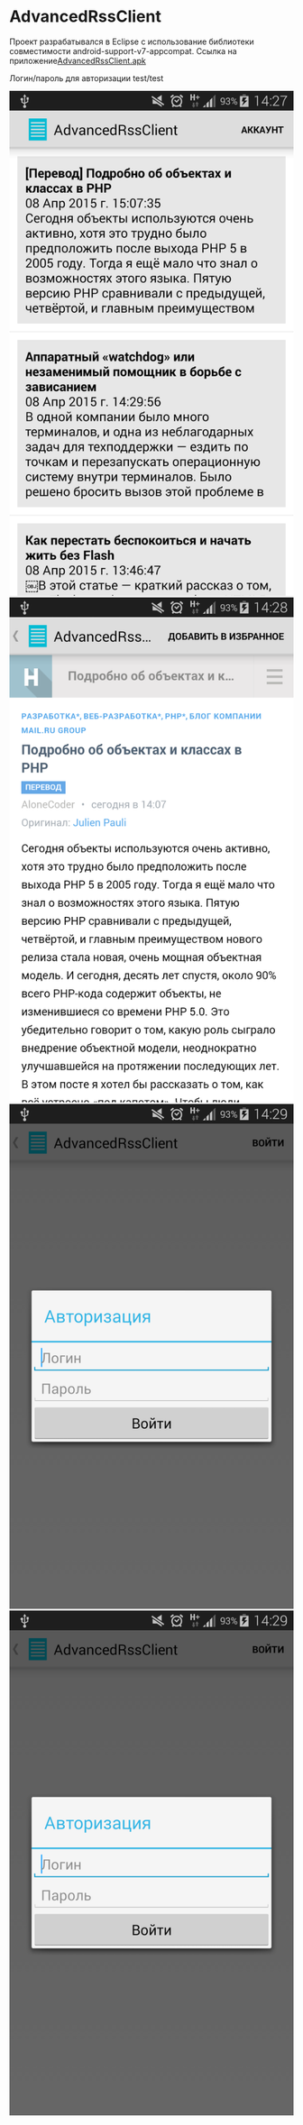 # AdvancedRssClient

Проект разрабатывался в Eclipse с использование библиотеки совместимости android-support-v7-appcompat.
Ссылка на приложение[AdvancedRssClient.apk](https://github.com/dr-yand/AdvancedRssClient/blob/master/AdvancedRssClient.apk)

Логин/пароль для авторизации test/test

![device-2015-04-08-142838.png](https://github.com/dr-yand/AdvancedRssClient/blob/master/.other/device-2015-04-08-142838.png)
![device-2015-04-08-142858.png](https://github.com/dr-yand/AdvancedRssClient/blob/master/.other/device-2015-04-08-142858.png)
![device-2015-04-08-142947.png](https://github.com/dr-yand/AdvancedRssClient/blob/master/.other/device-2015-04-08-142958.png)
![device-2015-04-08-142947.png](https://github.com/dr-yand/AdvancedRssClient/blob/master/.other/device-2015-04-08-142958.png)

